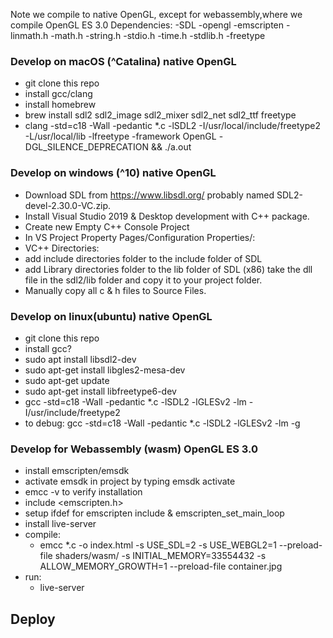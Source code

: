 Note we compile to native OpenGL, except for webassembly,where we compile OpenGL ES 3.0
Dependencies:
-SDL
-opengl
-emscripten
-linmath.h
-math.h
-string.h
-stdio.h
-time.h
-stdlib.h
-freetype

### Develop on macOS (^Catalina) native OpenGL

- git clone this repo
- install gcc/clang
- install homebrew
- brew install sdl2 sdl2_image sdl2_mixer sdl2_net sdl2_ttf freetype
- clang -std=c18 -Wall -pedantic \*.c -lSDL2 -I/usr/local/include/freetype2 -L/usr/local/lib -lfreetype -framework OpenGL -DGL_SILENCE_DEPRECATION && ./a.out

### Develop on windows (^10) native OpenGL

- Download SDL from https://www.libsdl.org/
  probably named SDL2-devel-2.30.0-VC.zip.
- Install Visual Studio 2019 & Desktop development with C++ package.
- Create new Empty C++ Console Project
- In VS Project Property Pages/Configuration Properties/:
- VC++ Directories:
- add include directories folder to the include folder of SDL
- add Library directories folder to the lib folder of SDL (x86)
  take the dll file in the sdl2/lib folder and copy it to your project folder.
- Manually copy all c & h files to Source Files.

### Develop on linux(ubuntu) native OpenGL

- git clone this repo
- install gcc?
- sudo apt install libsdl2-dev
- sudo apt-get install libgles2-mesa-dev
- sudo apt-get update
- sudo apt-get install libfreetype6-dev
- gcc -std=c18 -Wall -pedantic \*.c -lSDL2 -lGLESv2 -lm -I/usr/include/freetype2
- to debug: gcc -std=c18 -Wall -pedantic \*.c -lSDL2 -lGLESv2 -lm -g

### Develop for Webassembly (wasm) OpenGL ES 3.0

- install emscripten/emsdk
- activate emsdk in project by typing emsdk activate
- emcc -v to verify installation
- include <emscripten.h>
- setup ifdef for emscripten include & emscripten_set_main_loop
- install live-server
- compile:
  - emcc \*.c -o index.html -s USE_SDL=2 -s USE_WEBGL2=1 --preload-file shaders/wasm/ -s INITIAL_MEMORY=33554432 -s ALLOW_MEMORY_GROWTH=1 --preload-file container.jpg
- run:
  - live-server

## Deploy
